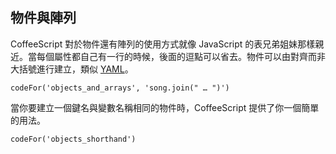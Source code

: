 ## 物件與陣列

CoffeeScript 對於物件還有陣列的使用方式就像 JavaScript 的表兄弟姐妹那樣親近。當每個屬性都自己有一行的時候，後面的逗點可以省去。物件可以由對齊而非大括號進行建立，類似 [YAML](http://yaml.org)。

```
codeFor('objects_and_arrays', 'song.join(" … ")')
```

當你要建立一個鍵名與變數名稱相同的物件時，CoffeeScript 提供了你一個簡單的用法。

```
codeFor('objects_shorthand')
```

